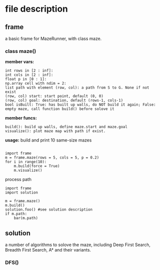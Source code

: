 # file description

## frame
a basic frame for MazeRunner, with class maze.

### class maze()
**member vars:**
```
int rows in [2 : inf]:
int cols in [2 : inf]:
float p in [0 : 1]:
np.array cell with ndim = 2:
list path with element (row, col): a path from S to G. None if not exist
(row, col) start: start point, default (0, 0)
(row, col) goal: destination, default (rows-1, cols-1)
bool isBuilt: True: has built up walls, do NOT build it again; False: empty maze, call function build() before solove it
```

**member funcs:**
```
build(): build up walls, define maze.start and maze.goal
visualize(): plot maze map with path if exist.
```

**usage:**
build and print 10 same-size mazes
```

import frame
m = frame.maze(rows = 5, cols = 5, p = 0.2)
for i in range(10):
	m.build(force = True)
	m.visualize()
```
process path
```
import frame
import solution

m = frame.maze()
m.build()
solution.foo() #see solution description
if m.path:
	bar(m.path)
```

## solution
a number of algorithms to solove the maze, including Deep First Search, Breadth First Search, A* and their variants.

### DFS()